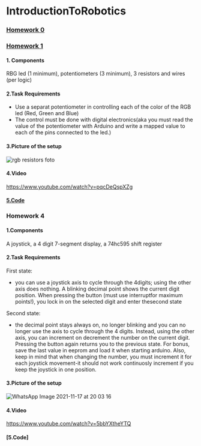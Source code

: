 # IntroductionToRobotics
### [Homework 0](https://github.com/marianeacsu/IntroductionToRobotics/tree/main/Lab1)
### [Homework 1](https://github.com/marianeacsu/IntroductionToRobotics/tree/main/hw2)

#### 1. Components

RBG led (1 minimum), potentiometers (3 minimum), 3 resistors and wires (per logic)

#### 2.Task Requirements

- Use a separat potentiometer in controlling each of the color of the RGB led (Red, Green and Blue)
- The control must be done with digital electronics(aka you must read the value of the potentiometer with Arduino
 and write a mapped value to each of the pins connected to the led.)

#### 3.Picture of the setup

![rgb resistors foto](https://user-images.githubusercontent.com/58784210/139128684-a29bb2c6-57e0-4284-a07e-b6df601194fd.jpeg)

#### 4.Video 

https://www.youtube.com/watch?v=pqcDeQspXZg


#### [5.Code](https://github.com/marianeacsu/IntroductionToRobotics/blob/main/hw2/try.ino)

### Homework 4

#### 1.Components

A joystick, a 4 digit 7-segment display, a 74hc595 shift register

#### 2.Task Requirements

First state:
- you can use a joystick axis to cycle through the 4digits; using the other axis does nothing. A blinking decimal point shows the current digit position. When pressing the button (must use interruptfor maximum points!), you lock in on the selected digit and enter thesecond state

Second state:
- the decimal point stays always on, no longer blinking and you can no longer use the axis to cycle through the 4 digits. Instead, using the other axis, you can increment on decrement the number on the current digit. Pressing the button again returns you to the previous state. For bonus, save the last value in eeprom and load it when starting arduino. Also, keep in mind that when changing the number, you must increment it for each joystick movement-it should not work continuosly increment if you keep the joystick in one position.

#### 3.Picture of the setup

![WhatsApp Image 2021-11-17 at 20 03 16](https://user-images.githubusercontent.com/58784210/142263466-168764a2-6da4-4789-b06e-9eff903f62a7.jpeg)

#### 4.Video

https://www.youtube.com/watch?v=5bbYXtheYTQ

#### [5.Code]


